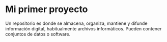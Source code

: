 # Mi primer proyecto 
Un repositorio es donde se almacena, organiza, mantiene y difunde información digital, habitualmente archivos informáticos.
Pueden contener conjuntos de datos o software. 
